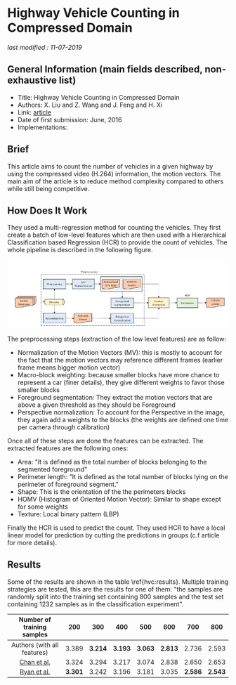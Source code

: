 # Highway Vehicle Counting in Compressed Domain

_last modified : 11-07-2019_

## General Information (main fields described, non-exhaustive list)

- Title: Highway Vehicle Counting in Compressed Domain
- Authors: X. Liu and Z. Wang and J. Feng and H. Xi
- Link: [article](https://ieeexplore.ieee.org/document/7780698)
- Date of first submission: June, 2016 
- Implementations:

## Brief

This article aims to count the number of vehicles in a given highway by using the compressed video (H.264) information, the motion vectors.
The main aim of the article is to reduce method complexity compared to others while still being competitive.

## How Does It Work

They used a multi-regression method for counting the vehicles. They first create a batch of low-level features which are then used with a Hierarchical Classification based Regression (HCR) to provide the count of vehicles. The whole pipeline is described in the following figure.

![Network](https://raw.githubusercontent.com/D3lt4lph4/papers/master/docs/images/counting/highwayvehiclecounting/pipeline.png)

The preprocessing steps (extraction of the low level features) are as follow:

- Normalization of the Motion Vectors (MV): this is mostly to account for the fact that the motion vectors may reference different frames (earlier frame means bigger motion vector)
- Macro-block weighting: because smaller blocks have more chance to represent a car (finer details), they give different weights to favor those smaller blocks
- Foreground segmentation: They extract the motion vectors that are above a given threshold as they should be Foreground
- Perspective normalization: To account for the Perspective in the image, they again add a weights to the blocks (the weights are defined one time per camera through calibration)

Once all of these steps are done the features can be extracted. The extracted features are the following ones:

- Area: "It is defined as the total number of blocks belonging to the segmented foreground"
- Perimeter length: "It is defined as the total number of blocks lying on the perimeter of foreground segment."
- Shape: This is the orientation of the the perimeters blocks
- HOMV (Histogram of Oriented Motion Vector): Similar to shape except for some weights 
- Texture: Local binary pattern (LBP)

Finally the HCR is used to predict the count. They used HCR to have a local linear model for prediction by cutting the predictions in groups (c.f article for more details).

## Results

Some of the results are shown in the table \ref{hvc:results}. Multiple training strategies are tested, this are the results for one of them: "the samples are randomly split into the training set containing 800 samples and the test set containing 1232 samples as in the classification experiment".


| Number of training samples | 200 | 300 | 400 | 500 | 600 | 700 | 800 |
|:-:|:-:|:-:|:-:|:-:|:-:|:-:|:-:|
| Authors (with all features) | 3.389 | **3.214** | **3.193** | **3.063** | **2.813** | 2.736 | 2.593 |
| [Chan et al.](https://ieeexplore.ieee.org/abstract/document/4587569) | 3.324 | 3.294 | 3.217 | 3.074 | 2.838 | 2.650 | 2.653 |
| [Ryan et al.](https://www.sciencedirect.com/science/article/pii/S1077314214001611) | **3.301** | 3.242 | 3.196 | 3.181 | 3.035 | **2.586** | **2.543** |


